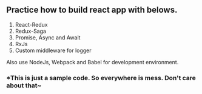 ## Practice how to build react app with belows.

1. React-Redux
2. Redux-Saga
3. Promise, Async and Await
4. RxJs
5. Custom middleware for logger

Also use NodeJs, Webpack and Babel for development environment.

### *This is just a sample code. So everywhere is mess. Don't care about that~